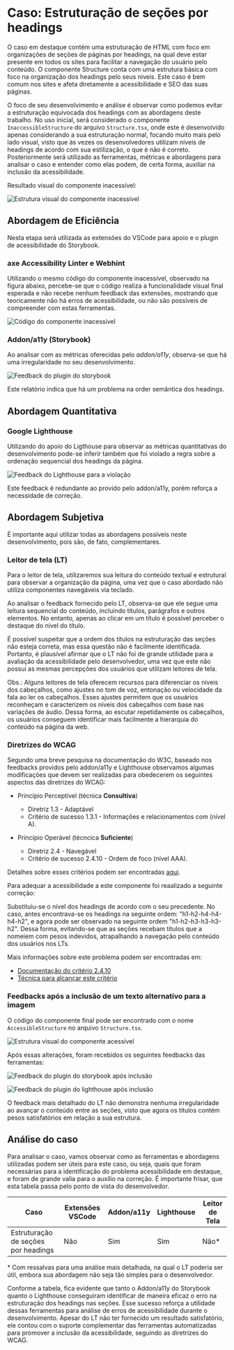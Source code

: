 # Caso: Estruturação de seções por headings

O caso em destaque contém uma estruturação de HTML com foco em organizações de seções de páginas por headings, na qual deve estar presente em todos os sites para facilitar a navegação do usuário pelo conteúdo. O componente Structure conta com uma estrutura básica com foco na organização dos headings pelo seus níveis. Este caso é bem comum nos sites e afeta diretamente a acessibilidade e SEO das suas páginas.

O foco de seu desenvolvimento e análise é observar como podemos evitar a estruturação equivocada dos headings com as abordagens deste trabalho.
No uso inicial, será considerado o componente `InaccessibleStructure` do arquivo `Structure.tsx`, onde este é desenvolvido apenas considerando a sua estruturação normal, focando muito mais pelo lado visual, visto que às vezes os desenvolvedores utilizam níveis de headings de acordo com sua estilização, o que é não é correto. Posteriormente será utilizado as ferramentas, métricas e abordagens para analisar o caso e entender como elas podem, de certa forma, auxiliar na inclusão da acessibilidade.

Resultado visual do componente inacessível:

![Estrutura visual do componente inacessível](../../assets/structure-case/inaccessible-component.png)

## Abordagem de Eficiência

Nesta etapa será utilizada as extensões do VSCode para apoio e o plugin de acessibilidade do Storybook.

### axe Accessibility Linter e Webhint

Utilizando o mesmo código do componente inacessível, observado na figura abaixo, percebe-se que o código realiza a funcionalidade visual final esperada e não recebe nenhum feedback das extensões, mostrando que teoricamente não há erros de acessibilidade, ou não são possíveis de compreender com estas ferramentas.

![Código do componente inacessível](../../assets/structure-case/inaccessible-code.png)

### Addon/a11y (Storybook)

Ao analisar com as métricas oferecidas pelo <i>addon/a11y</i>, observa-se que há uma irregularidade no seu desenvolvimento.

![Feedback do plugin do storybook](../../assets/structure-case/inaccessible-storybook.png)

Este relatório indica que há um problema na order semântica dos headings.

## Abordagem Quantitativa

### Google Lighthouse

Utilizando do apoio do Ligthouse para observar as métricas quantitativas do desenvolvimento pode-se inferir também que foi violado a regra sobre a ordenação sequencial dos headings da página.

![Feedback do Lighthouse para a violação](../../assets/structure-case/inaccessible-lighthouse.png)

Este feedback é redundante ao provido pelo addon/a11y, porém reforça a necessidade de correção.

## Abordagem Subjetiva

É importante aqui utilizar todas as abordagens possíveis neste desenvolvimento, pois são, de fato, complementares.

### Leitor de tela (LT)

Para o leitor de tela, utilizaremos sua leitura do conteúdo textual e estrutural para observar a organização da página, uma vez que o caso abordado não utiliza componentes navegáveis via teclado.

Ao analisar o feedback fornecido pelo LT, observa-se que ele segue uma leitura sequencial do conteúdo, incluindo títulos, parágrafos e outros elementos. No entanto, apenas ao clicar em um título é possível perceber o destaque do nível do título.

É possível suspeitar que a ordem dos títulos na estruturação das seções não esteja correta, mas essa questão não é facilmente identificada. Portanto, é plausível afirmar que o LT não foi de grande utilidade para a avaliação da acessibilidade pelo desenvolvedor, uma vez que este não possui as mesmas percepções dos usuários que utilizam leitores de tela.

Obs.: Alguns leitores de tela oferecem recursos para diferenciar os níveis dos cabeçalhos, como ajustes no tom de voz, entonação ou velocidade da fala ao ler os cabeçalhos. Esses ajustes permitem que os usuários reconheçam e caracterizem os níveis dos cabeçalhos com base nas variações de áudio. Dessa forma, ao escutar repetidamente os cabeçalhos, os usuários conseguem identificar mais facilmente a hierarquia do conteúdo na página da web.

### Diretrizes do WCAG

Segundo uma breve pesquisa na documentação do W3C, baseado nos feedbacks providos pelo addon/a11y e Lighthouse observamos algumas modificações que devem ser realizadas para obedecerem os seguintes aspectos das diretrizes do WCAG:

- Princípio Perceptível (técnica <b>Consultiva</b>)

  - Diretriz 1.3 - Adaptável
  - Critério de sucesso 1.3.1 - Informações e relacionamentos com (nível A).

- Princípio Operável (técncica <b>Suficiente</b>)

  - Diretriz 2.4 - Navegável
  - Critério de sucesso 2.4.10 - Ordem de foco (nível AAA).

Detalhes sobre esses critérios podem ser encontradas <a href="https://www.w3.org/TR/WCAG22" aria-label="Diretrizes do WCAG sobre as diretrizes">aqui</a>.

Para adequar a acessibilidade a este componente foi reaalizado a seguinte correção:

Substituiu-se o nível dos headings de acordo com o seu precedente. No caso, antes encontrava-se os headings na seguinte ordem: "h1-h2-h4-h4-h4-h2", e agora pode ser observado na seguinte ordem "h1-h2-h3-h3-h3-h2". Dessa forma, evitando-se que as seções recebam títulos que a nomeiem com pesos indevidos, atrapalhando a navegação pelo conteúdo dos usuários nos LTs.

Mais informações sobre este problema podem ser encontradas em:

- <a href="https://www.w3.org/WAI/WCAG22/Understanding/section-headings.html">Documentação do critério 2.4.10</a>
- <a href="https://www.w3.org/WAI/WCAG22/Techniques/general/G141">Técnica para alcançar este critério</a>

### Feedbacks após a inclusão de um texto alternativo para a imagem

O código do componente final pode ser encontrado com o nome `AccessibleStructure` no arquivo `Structure.tsx`.

![Estrutura visual do componente acessível](../../assets/structure-case/accessible-component.png)

Após essas alterações, foram recebidos os seguintes feedbacks das ferramentas:

![Feedback do plugin do storybook após inclusão](../../assets/structure-case/accessible-storybook.png)

![Feedback do plugin do lighthouse após inclusão](../../assets/structure-case/accessible-lighthouse.png)

O feedback mais detalhado do LT não demonstra nenhuma irregularidade ao avançar o conteúdo entre as seções, visto que agora os títulos contém pesos satisfatórios em relação a sua estrutura.

## Análise do caso

Para analisar o caso, vamos observar como as ferramentas e abordagens utilizadas podem ser úteis para este caso, ou seja, quais que foram necessárias para a identificação do problema acessibilidade em destaque, e foram de grande valia para o auxílio na correção. É importante frisar, que esta tabela passa pelo ponto de vista do desenvolvedor.

| Caso                                | Extensões VSCode | Addon/a11y | Lighthouse | Leitor de Tela |
| ----------------------------------- | ---------------- | ---------- | ---------- | -------------- |
| Estruturação de seções por headings | Não              | Sim        | Sim        | Não\*          |

\* Com ressalvas para uma análise mais detalhada, na qual o LT poderia ser útil, embora sua abordagem não seja tão simples para o desenvolvedor.

Conforme a tabela, fica evidente que tanto o Addon/a11y do Storybook quanto o Lighthouse conseguiram identificar de maneira eficaz o erro na estruturação dos headings nas seções. Esse sucesso reforça a utilidade dessas ferramentas para análise de erros de acessibilidade durante o desenvolvimento. Apesar do LT não ter fornecido um resultado satisfatório, ele contou com o suporte complementar das ferramentas automatizadas para promover a inclusão da acessibilidade, seguindo as diretrizes do WCAG.
